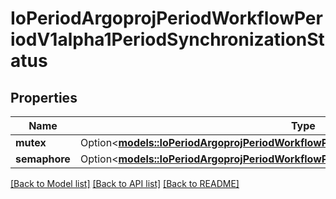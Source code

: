 # IoPeriodArgoprojPeriodWorkflowPeriodV1alpha1PeriodSynchronizationStatus

## Properties

Name | Type | Description | Notes
------------ | ------------- | ------------- | -------------
**mutex** | Option<[**models::IoPeriodArgoprojPeriodWorkflowPeriodV1alpha1PeriodMutexStatus**](io.argoproj.workflow.v1alpha1.MutexStatus.md)> |  | [optional]
**semaphore** | Option<[**models::IoPeriodArgoprojPeriodWorkflowPeriodV1alpha1PeriodSemaphoreStatus**](io.argoproj.workflow.v1alpha1.SemaphoreStatus.md)> |  | [optional]

[[Back to Model list]](../README.md#documentation-for-models) [[Back to API list]](../README.md#documentation-for-api-endpoints) [[Back to README]](../README.md)


